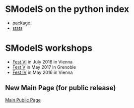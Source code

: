 # SModelS on the python index
 * [package](https://pypi.org/project/smodels/)
 * [stats](http://pepy.tech/project/smodels)

# SModelS workshops 
 * [Fest VI](http://smodels.hephy.at/wiki/SModelsFestVI) in July 2018 in Vienna
 * [Fest V](http://smodels.hephy.at/wiki/SModelsFestV) in May 2017 in Grenoble
 * [Fest IV](http://smodels.hephy.at/wiki/SModelsFestIV) in May 2016 in Vienna

## New Main Page (for public release) 
[Main Public Page](https://smodels.github.io)
